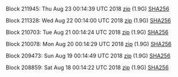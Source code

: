 Block 211945: Thu Aug 23 00:14:39 UTC 2018 [zip](https://dash-bootstrap.ams3.digitaloceanspaces.com/testnet/2018-08-23/bootstrap.dat.zip) (1.9G) [SHA256](https://dash-bootstrap.ams3.digitaloceanspaces.com/testnet/2018-08-23/sha256.txt)

Block 211328: Wed Aug 22 00:14:00 UTC 2018 [zip](https://dash-bootstrap.ams3.digitaloceanspaces.com/testnet/2018-08-22/bootstrap.dat.zip) (1.9G) [SHA256](https://dash-bootstrap.ams3.digitaloceanspaces.com/testnet/2018-08-22/sha256.txt)

Block 210703: Tue Aug 21 00:14:24 UTC 2018 [zip](https://dash-bootstrap.ams3.digitaloceanspaces.com/testnet/2018-08-21/bootstrap.dat.zip) (1.9G) [SHA256](https://dash-bootstrap.ams3.digitaloceanspaces.com/testnet/2018-08-21/sha256.txt)

Block 210078: Mon Aug 20 00:14:29 UTC 2018 [zip](https://dash-bootstrap.ams3.digitaloceanspaces.com/testnet/2018-08-20/bootstrap.dat.zip) (1.9G) [SHA256](https://dash-bootstrap.ams3.digitaloceanspaces.com/testnet/2018-08-20/sha256.txt)

Block 209473: Sun Aug 19 00:14:49 UTC 2018 [zip](https://dash-bootstrap.ams3.digitaloceanspaces.com/testnet/2018-08-19/bootstrap.dat.zip) (1.9G) [SHA256](https://dash-bootstrap.ams3.digitaloceanspaces.com/testnet/2018-08-19/sha256.txt)

Block 208859: Sat Aug 18 00:14:22 UTC 2018 [zip](https://dash-bootstrap.ams3.digitaloceanspaces.com/testnet/2018-08-18/bootstrap.dat.zip) (1.9G) [SHA256](https://dash-bootstrap.ams3.digitaloceanspaces.com/testnet/2018-08-18/sha256.txt)
